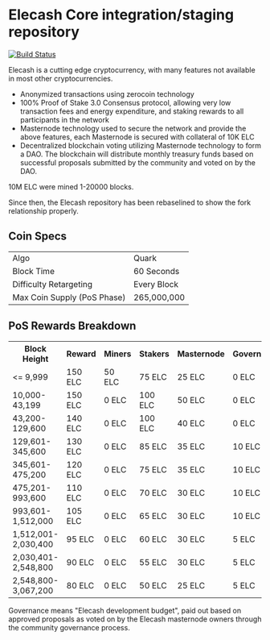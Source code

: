 Elecash Core integration/staging repository
=====================================

[![Build Status](https://travis-ci.org/liray-unendlich/Elecash.svg?branch=master)](https://travis-ci.org/liray-unendlich/Elecash)

Elecash is a cutting edge cryptocurrency, with many features not available in most other cryptocurrencies.
- Anonymized transactions using zerocoin technology
- 100% Proof of Stake 3.0 Consensus protocol, allowing very low transaction fees and energy expenditure, and staking rewards to all participants in the network
- Masternode technology used to secure the network and provide the above features, each Masternode is secured
  with collateral of 10K ELC
- Decentralized blockchain voting utilizing Masternode technology to form a DAO. The blockchain will distribute monthly treasury funds based on successful proposals submitted by the community and voted on by the DAO.

10M ELC were mined 1-20000 blocks.

Since then, the Elecash repository has been rebaselined to show the fork relationship properly.

## Coin Specs ##
<table>
<tr><td>Algo</td><td>Quark</td></tr>
<tr><td>Block Time</td><td>60 Seconds</td></tr>
<tr><td>Difficulty Retargeting</td><td>Every Block</td></tr>
<tr><td>Max Coin Supply (PoS Phase)</td><td>265,000,000</td></tr>
</table>

## PoS Rewards Breakdown ##
<table>
<th>Block Height</th><th>Reward</th><th>Miners</th><th>Stakers</th><th>Masternode</th><th>Governance</th>
<tr><td><= 9,999</td><td>150 ELC</td><td>50 ELC</td><td>75 ELC</td><td>25 ELC</td><td>0 ELC</td></tr>
<tr><td>10,000-43,199</td><td>150 ELC</td><td>0 ELC</td><td>100 ELC</td><td>50 ELC</td><td>0 ELC</td></tr>
<tr><td>43,200-129,600</td><td>140 ELC</td><td>0 ELC</td><td>100 ELC</td><td>40 ELC</td><td>0 ELC</td></tr>
<tr><td>129,601-345,600</td><td>130 ELC</td><td>0 ELC</td><td>85 ELC</td><td>35 ELC</td><td>10 ELC</td></tr>
<tr><td>345,601-475,200</td><td>120 ELC</td><td>0 ELC</td><td>75 ELC</td><td>35 ELC</td><td>10 ELC</td></tr>
<tr><td>475,201-993,600</td><td>110 ELC</td><td>0 ELC</td><td>70 ELC</td><td>30 ELC</td><td>10 ELC</td></tr>
<tr><td>993,601-1,512,000</td><td>105 ELC</td><td>0 ELC</td><td>65 ELC</td><td>30 ELC</td><td>10 ELC</td></tr>
<tr><td>1,512,001-2,030,400</td><td>95 ELC</td><td>0 ELC</td><td>60 ELC</td><td>30 ELC</td><td>5 ELC</td></tr>
<tr><td>2,030,401-2,548,800</td><td>90 ELC</td><td>0 ELC</td><td>55 ELC</td><td>30 ELC</td><td>5 ELC</td></tr>
<tr><td>2,548,800-3,067,200</td><td>80 ELC</td><td>0 ELC</td><td>50 ELC</td><td>25 ELC</td><td>5 ELC</td></tr>
</table>

Governance means "Elecash development budget", paid out based on approved proposals as voted on by the Elecash masternode owners through the community governance process.

